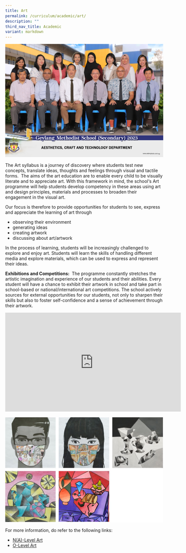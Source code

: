 ```yaml
---
title: Art
permalink: /curriculum/academic/art/
description: ""
third_nav_title: Academic
variant: markdown
---
```

![](/images/aesthetics__craft_and_technology_department_2.jpg)

The Art syllabus is a journey of discovery where students test new concepts, translate ideas, thoughts and feelings through visual and tactile forms.&nbsp; The aims of the art education are to enable every child to be visually literate and to appreciate art. With this framework in mind, the school‘s Art programme will help students develop competency in these areas using art and design principles, materials and processes to broaden their engagement in the visual art.

Our focus is therefore to provide opportunities for students to see, express and appreciate the learning of art through

*   observing their environment
*   generating ideas
*   creating artwork
*   discussing about art/artwork

In the process of learning, students will be increasingly challenged to explore and enjoy art. Students will learn the skills of handling different media and explore materials, which can be used to express and represent their ideas.

**Exhibitions and Competitions:**&nbsp; The programme constantly stretches the artistic imagination and experience of our students and their abilities. Every student will have a chance to exhibit their artwork in school and take part in school-based or national/international art competitions. The school actively sources for external opportunities for our students, not only to sharpen their skills but also to foster self-confidence and a sense of achievement through their artwork.

<iframe width="560" height="315" src="https://www.youtube.com/embed/2Jxwx2-flz4" title="YouTube video player" frameborder="0" allow="accelerometer; autoplay; clipboard-write; encrypted-media; gyroscope; picture-in-picture" allowfullscreen=""></iframe>




![](/images/ART.jpg)


For more information, do refer to the following links:
*   [N(A)-Level Art](https://www.seab.gov.sg/docs/default-source/national-examinations/syllabus/nlevel/2024syllabus/6125_y24_sy.pdf)
*   [O-Level Art](https://www.seab.gov.sg/docs/default-source/national-examinations/syllabus/olevel/2024syllabus/6123_y24_sy.pdf)